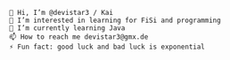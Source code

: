
    👋 Hi, I’m @devistar3 / Kai
    👀 I’m interested in learning for FiSi and programming
    🌱 I’m currently learning Java
    📫 How to reach me devistar3@gmx.de
    ⚡ Fun fact: good luck and bad luck is exponential


<!---
devistar3/devistar3 is a ✨ special ✨ repository because its `README.md` (this file) appears on your GitHub profile.
You can click the Preview link to take a look at your changes.
--->
